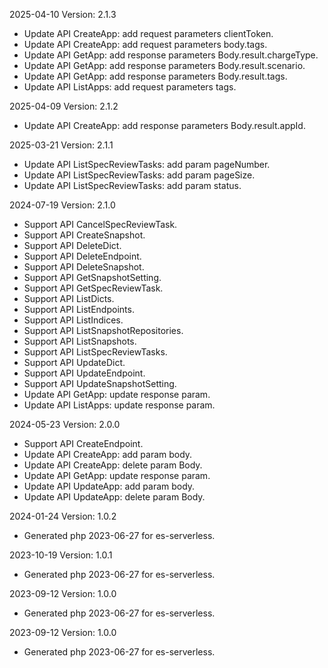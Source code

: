 2025-04-10 Version: 2.1.3
- Update API CreateApp: add request parameters clientToken.
- Update API CreateApp: add request parameters body.tags.
- Update API GetApp: add response parameters Body.result.chargeType.
- Update API GetApp: add response parameters Body.result.scenario.
- Update API GetApp: add response parameters Body.result.tags.
- Update API ListApps: add request parameters tags.


2025-04-09 Version: 2.1.2
- Update API CreateApp: add response parameters Body.result.appId.


2025-03-21 Version: 2.1.1
- Update API ListSpecReviewTasks: add param pageNumber.
- Update API ListSpecReviewTasks: add param pageSize.
- Update API ListSpecReviewTasks: add param status.


2024-07-19 Version: 2.1.0
- Support API CancelSpecReviewTask.
- Support API CreateSnapshot.
- Support API DeleteDict.
- Support API DeleteEndpoint.
- Support API DeleteSnapshot.
- Support API GetSnapshotSetting.
- Support API GetSpecReviewTask.
- Support API ListDicts.
- Support API ListEndpoints.
- Support API ListIndices.
- Support API ListSnapshotRepositories.
- Support API ListSnapshots.
- Support API ListSpecReviewTasks.
- Support API UpdateDict.
- Support API UpdateEndpoint.
- Support API UpdateSnapshotSetting.
- Update API GetApp: update response param.
- Update API ListApps: update response param.


2024-05-23 Version: 2.0.0
- Support API CreateEndpoint.
- Update API CreateApp: add param body.
- Update API CreateApp: delete param Body.
- Update API GetApp: update response param.
- Update API UpdateApp: add param body.
- Update API UpdateApp: delete param Body.


2024-01-24 Version: 1.0.2
- Generated php 2023-06-27 for es-serverless.

2023-10-19 Version: 1.0.1
- Generated php 2023-06-27 for es-serverless.

2023-09-12 Version: 1.0.0
- Generated php 2023-06-27 for es-serverless.

2023-09-12 Version: 1.0.0
- Generated php 2023-06-27 for es-serverless.

